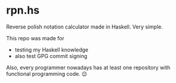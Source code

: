 # rpn.hs

Reverse polish notation calculator made in Haskell. Very simple.

This repo was made for

 - testing my Haskell knowledge
 - also test GPG commit signing

Also, every programmer nowadays has at least one repository with 
functional programming code. :wink: 
